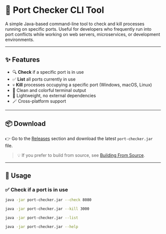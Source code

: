 # 🔧 Port Checker CLI Tool

A simple Java-based command-line tool to check and kill processes running on specific ports. Useful for developers who frequently run into port conflicts while working on web servers, microservices, or development environments.

---

## ✨ Features

- 🔍 **Check** if a specific port is in use
- ✅ **List** all ports currently in use
- 💀 **Kill** processes occupying a specific port (Windows, macOS, Linux)
- 🎨 Clean and colorful terminal output
- 🧪 Lightweight, no external dependencies
- 🪄 Cross-platform support

---

## 📦 Download

👉 Go to the [Releases](https://github.com/your-username/port-checker-cli/releases) section and download the latest `port-checker.jar` file.

> 💡 If you prefer to build from source, see [Building From Source](#hammer-building-from-source).

---

## 🚀 Usage

### ✅ Check if a port is in use

```bash
java -jar port-checker.jar --check 8080

java -jar port-checker.jar --kill 3000

java -jar port-checker.jar --list

java -jar port-checker.jar --help
